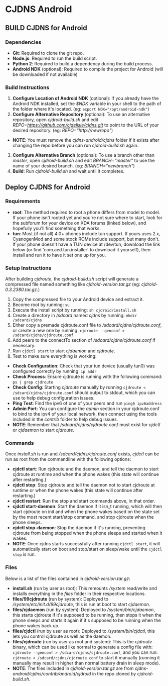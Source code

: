 # CJDNS Android #

## BUILD CJDNS for Android ##

### Dependencies ###

* **Git**: Required to clone the git repo.
* **Node.js**: Required to run the build script.
* **Python 2**: Required to build a dependency during the build process.
* **Android NDK** (optional): Required to compile the project for Android (will be downloaded if not available)

### Build Instructions ##

1. **Configure Location of Android NDK** (optional): If you already have the Android NDK installed, set the _$NDK_ variable in your shell to the path of the folder where it's located. (eg: `export NDK="/opt/android-ndk"`)
2. **Configure Alternative Repository** (optional): To use an alternative repository, open _cjdroid-build.sh_ and edit _REPO=https://github.com/cjdelisle/cjdns.git_ to point to the URL of your desired repository. (eg: _REPO="http://newrepo"_)
  * **NOTE**: You must remove the _cjdns-android/cjdns_ folder if it exists after changing the repo before you can run _cjdroid-build.sh_ again.
3. **Configure Alternative Branch** (optional): To use a branch other than _master_, open _cjdroid-build.sh_ and edit _BRANCH="master"_ to use the name of your desired branch. (eg: _BRANCH="newbranch"_)
4. **Build**: Run _cjdroid-build.sh_ and wait until it completes.

## Deploy CJDNS for Android ##

### Requirements ###

* **root**: The method required to root a phone differs from model to model.  If your phone isn't rooted yet and you're not sure where to start, look for the subforum for your device on XDA forums (linked below), and hopefully you'll find something that works.
* **tun**: Most (if not all) 4.0+ phones include tun support. If yours uses 2.x, CyanogenMod and some stock ROMs include support, but many don't. If your phone doesn't have a TUN device at /dev/tun, download the link below (or find 'com.aed.tun.installer' to download it yourself), then install and run it to have it set one up for you.

### Setup Instructions ###

After building _cjdroute_, the _cjdroid-build.sh_ script will generate a compressed file named something like _cjdroid-version.tar.gz_ (eg: _cjdroid-0.3.2380.tar.gz_.)

1. Copy the compressed file to your Android device and extract it.
2. Become root by running: `su`
3. Execute the install script by running: `sh cjdroid/install.sh`
3. Create a directory in _/sdcard_ named _cjdns_ by running: `mkdir /sdcard/cjdns`
4. Either copy a premade cjdroute.conf file to _/sdcard/cjdns/cjdroute.conf_, or create a new one by running: `cjdroute --genconf > /sdcard/cjdns/cjdroute.conf`
5. Add peers to the connectTo section of _/sdcard/cjdns/cjdroute.conf_ if necessary.
6. Run `cjdctl start` to start _cjdaemon_ and _cjdroute_.
7. Test to make sure everything is working:
  * **Check Configuration**: Check that your tun device (usually tun0) was configured correctly by running: `ip addr`
  * **Check Process**: Ensure cjdroute is running with the following command: `ps | grep cjdroute`
  * **Check Config**: Starting _cjdroute_ manually by running `cjdroute < /sdcard/cjdns/cjdroute.conf` should output to stdout, which you can use to help debug configuration issues.
  * **Ping Test**: Find the ipv6 of one of your peers and run `ping6 ipv6address`
  * **Admin Port**: You can configure the _admin_ section in your cjdroute.conf to bind to the ipv4 of your local network, then connect using the tools included in the _contrib_ folder to help debug issues.
  * **NOTE**: Remember that _/sdcard/cjdns/cjdroute.conf_ must exist for _cjdctl_ or _cjdaemon_ to start _cjdroute_.

### Commands ###

Once _install.sh_ is run and _/sdcard/cjdns/cjdroute.conf_ exists, _cjdctl_ can be run as root from the commandline with the following options:

* **cjdctl start**: Run cjdroute and the daemon, and tell the daemon to start cjdroute at runtime and when the phone wakes (this state will continue after restarting.)
* **cjdctl stop**: Stop cjdroute and tell the daemon not to start cjdroute at runtime or when the phone wakes (this state will continue after restarting.)
* **cjdctl restart**: Run the stop and start commands above, in that order.
* **cjdctl start-daemon**: Start the daemon if it isn_t running, which will then start cjdroute on init and when the phone wakes based on the state set by the most recent start/stop command, and stop cjdroute when the phone sleeps.
* **cjdctl stop-daemon**: Stop the daemon if it's running, preventing cjdroute from being stopped when the phone sleeps and started when it wakes.
* **NOTE**: Once cjdns starts successfully after running `cjdctl start`, it will automatically start on boot and stop/start on sleep/wake until the `cjdctl stop` is run.

### Files ###

Below is a list of the files contained in _cjdroid-version.tar.gz_:

* **install.sh** (run by user as root): This remounts _/system_ read/write and installs everything in the _files_ folder in their respective locations.
* **files/99cjdroute** (run by system): Deployed to _/system/etc/init.d/99cjdroute_, this is run at boot to start _cjdaemon_.
* **files/cjdaemon** (run by system): Deployed to _/system/bin/cjdaemon_, this starts cjdroute if it's supposed to be running, then stops it when the phone sleeps and starts it again if it's supposed to be running when the phone wakes back up.
* **files/cjdctl** (run by user as root): Deployed to _/system/bin/cjdctl_, this lets you control cjdroute as well as the daemon.
* **files/cjdroute** (run by user as root and system): This is the _cjdroute_ binary, which can be used like normal to generate a config file with: `cjdroute --genconf > /sdcard/cjdns/cjdroute.conf`, and you can run: `cjdroute < /sdcard/cjdns/cjdroute.conf` to start it manually (running it manually may result in higher than normal battery drain in sleep mode).
* **NOTE**: The files included in _cjdroid-version.tar.gz_ are from _cjdns-android/cjdns/contrib/android/cjdroid_ in the repo cloned by _cjdroid-build.sh_.

